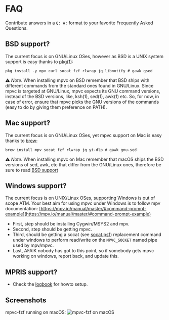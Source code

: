 # FAQ

Contribute answers in a `Q: A:` format to your favorite Frequently Asked Questions.

## BSD support?

The current focus is on GNU/Linux OSes, however as BSD is a UNIX system support is easy thanks to [pkg(1)](https://man.freebsd.org/cgi/man.cgi?pkg):


    pkg install -y mpv curl socat fzf rlwrap jq libnotify # gawk gsed

⚠️ *Note*. When installing mpvc on BSD remember that BSD ships with different commands from the standard ones found in GNU/Linux. Since mpvc is targeted at GNU/Linux, mpvc expects its GNU command versions, instead of the BSD versions, like, ksh(1), sed(1), awk(1) etc. So, for now, in case of error, ensure that mpvc picks the GNU versions of the commands (easy to do by giving them preference on PATH).

## Mac support?

The current focus is on GNU/Linux OSes, yet mpvc support on Mac is easy thanks to [brew](https://brew.sh/):

    brew install mpv socat fzf rlwrap jq yt-dlp # gawk gnu-sed

⚠️ *Note*. When installing mpvc on Mac remember that macOS ships the BSD versions of sed, awk, etc that differ from the GNU/Linux ones, therefore be sure to read [BSD support](#bsd-support)

## Windows support?

The current focus is on UNIX/Linux OSes, supporting Windows is out of scope ATM.
Your best aim for using mpvc under Windows is to follow mpv documentation: [https://mpv.io/manual/master/#command-prompt-example](https://mpv.io/manual/master/#command-prompt-example)
- First, step should be installing Cygwin/MSYS2 and mpv.
- Second, step should be getting mpvc.
- Third, should be getting a socat (see [socat.ps1](https://github.com/gmt4/mpvc/blob/master/extras/win32/socat.ps1)) replacement command under windows to perform read/write on the `MPVC_SOCKET` named pipe used by mpv/mpvc.
- Last, AFAIK nobody has got to this point, so if somebody gets mpvc working on windows, report back, and update this. 

## MPRIS support?

* Check the [logbook](https://gmt4.github.io/mpvc/logbook.html#logbook-20240214) for howto setup.

## Screenshots

mpvc-fzf running on macOS:
![mpvc-fzf on macOS](https://raw.githubusercontent.com/gmt4/mpvc/master/docs/assets/mpvc-fzf-mac.jpg)
